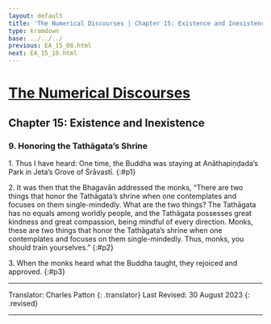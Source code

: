 ```yaml
---
layout: default
title: 'The Numerical Discourses | Chapter 15: Existence and Inexistence | 9. Honoring the Tathāgata’s Shrine'
type: kramdown
base: ../../../
previous: EA_15_08.html
next: EA_15_10.html
---
```


# [The Numerical Discourses](../index.html)
## Chapter 15: Existence and Inexistence
### 9. Honoring the Tathāgata’s Shrine

1\. Thus I have heard: One time, the Buddha was staying at Anāthapiṇḍada’s Park in Jeta’s Grove of Śrāvastī.
{:#p1}

2\. It was then that the Bhagavān addressed the monks, “There are two things that honor the Tathāgata’s shrine when one contemplates and focuses on them single-mindedly. What are the two things? The Tathāgata has no equals among worldly people, and the Tathāgata possesses great kindness and great compassion, being mindful of every direction. Monks, these are two things that honor the Tathāgata’s shrine when one contemplates and focuses on them single-mindedly. Thus, monks, you should train yourselves.”
{:#p2}

3\. When the monks heard what the Buddha taught, they rejoiced and approved.
{:#p3}

---

Translator: Charles Patton
{: .translator}
Last Revised: 30 August 2023
{: .revised}

---